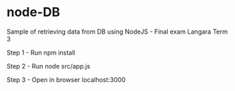 # node-DB
Sample of retrieving data from DB using NodeJS - Final exam Langara Term 3

Step 1 - Run npm install

Step 2 - Run node src/app.js

Step 3 - Open in browser localhost:3000
